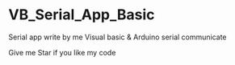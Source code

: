 # VB_Serial_App_Basic
Serial app write by me
Visual basic & Arduino serial communicate


Give me Star if you like my code
